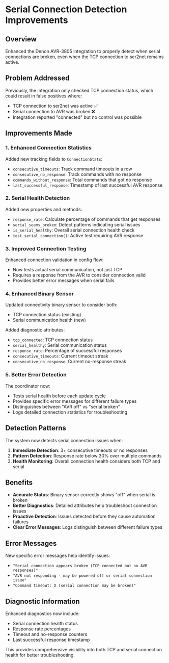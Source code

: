 # Serial Connection Detection Improvements

## Overview

Enhanced the Denon AVR-3805 integration to properly detect when serial connections are broken, even when the TCP connection to ser2net remains active.

## Problem Addressed

Previously, the integration only checked TCP connection status, which could result in false positives where:
- TCP connection to ser2net was active ✅
- Serial connection to AVR was broken ❌
- Integration reported "connected" but no control was possible

## Improvements Made

### 1. Enhanced Connection Statistics

Added new tracking fields to `ConnectionStats`:
- `consecutive_timeouts`: Track command timeouts in a row
- `consecutive_no_response`: Track commands with no response
- `commands_without_response`: Total commands that got no response
- `last_successful_response`: Timestamp of last successful AVR response

### 2. Serial Health Detection

Added new properties and methods:
- `response_rate`: Calculate percentage of commands that get responses
- `serial_seems_broken`: Detect patterns indicating serial issues
- `is_serial_healthy`: Overall serial connection health check
- `test_serial_connection()`: Active test requiring AVR response

### 3. Improved Connection Testing

Enhanced connection validation in config flow:
- Now tests actual serial communication, not just TCP
- Requires a response from the AVR to consider connection valid
- Provides better error messages when serial fails

### 4. Enhanced Binary Sensor

Updated connectivity binary sensor to consider both:
- TCP connection status (existing)
- Serial communication health (new)

Added diagnostic attributes:
- `tcp_connected`: TCP connection status
- `serial_healthy`: Serial communication status
- `response_rate`: Percentage of successful responses
- `consecutive_timeouts`: Current timeout streak
- `consecutive_no_response`: Current no-response streak

### 5. Better Error Detection

The coordinator now:
- Tests serial health before each update cycle
- Provides specific error messages for different failure types
- Distinguishes between "AVR off" vs "serial broken"
- Logs detailed connection statistics for troubleshooting

## Detection Patterns

The system now detects serial connection issues when:

1. **Immediate Detection**: 3+ consecutive timeouts or no responses
2. **Pattern Detection**: Response rate below 30% over multiple commands
3. **Health Monitoring**: Overall connection health considers both TCP and serial

## Benefits

- **Accurate Status**: Binary sensor correctly shows "off" when serial is broken
- **Better Diagnostics**: Detailed attributes help troubleshoot connection issues
- **Proactive Detection**: Issues detected before they cause automation failures
- **Clear Error Messages**: Logs distinguish between different failure types

## Error Messages

New specific error messages help identify issues:
- `"Serial connection appears broken (TCP connected but no AVR responses)"`
- `"AVR not responding - may be powered off or serial connection issue"`
- `"Command timeout: X (serial connection may be broken)"`

## Diagnostic Information

Enhanced diagnostics now include:
- Serial connection health status
- Response rate percentages
- Timeout and no-response counters
- Last successful response timestamp

This provides comprehensive visibility into both TCP and serial connection health for better troubleshooting.